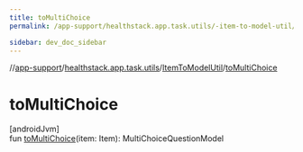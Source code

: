 ```yaml
---
title: toMultiChoice
permalink: /app-support/healthstack.app.task.utils/-item-to-model-util/to-multi-choice.html

sidebar: dev_doc_sidebar
---
```

//[app-support](../../../index.html)/[healthstack.app.task.utils](../index.html)/[ItemToModelUtil](index.html)/[toMultiChoice](to-multi-choice.html)



# toMultiChoice



[androidJvm]\
fun [toMultiChoice](to-multi-choice.html)(item: Item): MultiChoiceQuestionModel




